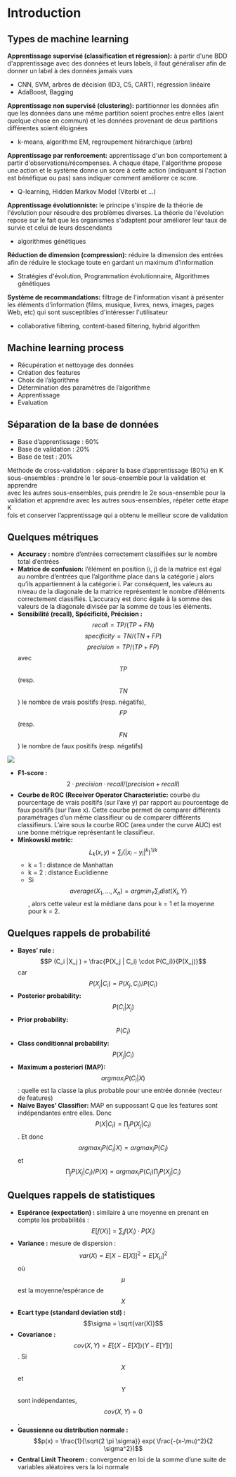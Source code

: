 # Introduction

## Types de machine learning

**Apprentissage supervisé \(classification et régression\):** à partir d'une BDD d'apprentissage avec des données et leurs labels, il faut généraliser afin de donner un label à des données jamais vues

* CNN, SVM, arbres de décision \(ID3, C5, CART\), régression linéaire
* AdaBoost, Bagging

**Apprentissage non supervisé \(clustering\):** partitionner les données afin que les données dans une même partition soient proches entre elles \(aient quelque chose en commun\) et les données provenant de deux partitions différentes soient éloignées

* k-means, algorithme EM, regroupement hiérarchique \(arbre\)

**Apprentissage par renforcement:** apprentissage d'un bon comportement à partir d'observations/récompenses. A chaque étape, l'algorithme propose une action et le système donne un score à cette action \(indiquant si l'action est bénéfique ou pas\) sans indiquer comment améliorer ce score.

* Q-learning, Hidden Markov Model \(Viterbi et ...\)

**Apprentissage évolutionniste:** le principe s'inspire de la théorie de l'évolution pour résoudre des problèmes diverses. La théorie de l'évolution repose sur le fait que les organismes s'adaptent pour améliorer leur taux de survie et celui de leurs descendants

* algorithmes génétiques

**Réduction de dimension \(compression\):** réduire la dimension des entrées afin de réduire le stockage toute en gardant un maximum d'information

* Stratégies d'évolution, Programmation évolutionnaire, Algorithmes génétiques

**Système de recommandations:** filtrage de l'information visant à présenter les éléments d'information \(films, musique, livres, news, images, pages Web, etc\) qui sont susceptibles d'intéresser l'utilisateur

* collaborative filtering, content-based filtering, hybrid algorithm

## Machine learning process

* Récupération et nettoyage des données
* Création des features
* Choix de l’algorithme
* Détermination des paramètres de l’algorithme
* Apprentissage
* Evaluation

## Séparation de la base de données

* Base d’apprentissage : 60%
* Base de validation : 20%
* Base de test : 20%

Méthode de cross-validation : séparer la base d’apprentissage \(80%\) en K  
sous-ensembles : prendre le 1er sous-ensemble pour la validation et apprendre  
avec les autres sous-ensembles, puis prendre le 2e sous-ensemble pour la validation et apprendre avec les autres sous-ensembles, répéter cette étape K  
fois et conserver l’apprentissage qui a obtenu le meilleur score de validation

## Quelques métriques

* **Accuracy :** nombre d’entrées correctement classifiées sur le nombre total d’entrées
* **Matrice de confusion:** l’élément en position \(i, j\) de la matrice est égal au
  nombre d’entrées que l’algorithme place dans la catégorie j alors qu’ils
  appartiennent à la catégorie i. Par conséquent, les valeurs au niveau de
  la diagonale de la matrice représentent le nombre d’éléments correctement classifiés. L’accuracy est donc égale à la somme des valeurs de la
  diagonale divisée par la somme de tous les éléments.
* **Sensibilité \(recall\), Spécificité, Précision :** 
  $$recall = TP/(TP + FN )$$
  $$specificity = TN/(TN + FP )$$
  $$precision = TP/(TP + FP )$$
  avec $$TP$$ \(resp. $$TN$$ \) le nombre de vrais positifs \(resp. négatifs\), $$FP$$ \(resp. $$FN$$\) le nombre de faux positifs \(resp. négatifs\) 

![](/images/F1score.png)

* **F1-score :** $$2 \cdot precision \cdot recall/(precision + recall)$$
* **Courbe de ROC \(Receiver Operator Characteristic:** courbe du pourcentage de vrais positifs \(sur l’axe y\) par rapport au pourcentage de
  faux positifs \(sur l’axe x\). Cette courbe permet de comparer différents paramétrages d’un même classifieur ou de comparer différents classifieurs. L’aire sous la courbe ROC \(area under the curve AUC\) est une bonne métrique représentant le classifieur.
* **Minkowski metric:** $$L_k(x,y)=\sum _i (|x_i - y_i |^k)^{1/k}$$
  * k = 1 : distance de Manhattan
  * k = 2 : distance Euclidienne
  * Si $$average(X_1 , ..., X_n ) = argmin_Y \sum_i dist(X_i,Y)$$, alors cette valeur est la médiane dans pour k = 1 et la moyenne pour k = 2.

## Quelques rappels de probabilité

* **Bayes’ rule :** $$P (C_i |X_j ) = \frac{P(X_j | C_i) \cdot P(C_i)}{P(X_j)}$$ car $$P(X_j |C_i ) = P (X_j , C_i )/P (C_i )$$
* **Posterior probability:** $$P (C_i |X_j )$$
* **Prior probability:** $$P (C_i )$$
* **Class conditionnal probability:** $$P (X_j |C_i )$$
* **Maximum a posteriori \(MAP\):** $$argmax_i P(C_i |X)$$ : quelle est la classe la plus probable pour une entrée donnée \(vecteur de features\)
* **Naive Bayes’ Classifier:** MAP en suppossant Q que les features sont indépendantes entre elles. Donc $$P(X|C_i ) = \prod_j P(X_j |C_i )$$. Et donc $$argmax_i P(C_i | X) = argmax_i P(C_i)$$ et $$\prod_j P(X_j | C_i) / P(X) = argmax_i  P(C_i) \prod_j P(X_j | C_i)$$

## Quelques rappels de statistiques

* **Espérance \(expectation\) :** similaire à une moyenne en prenant en compte les probabilités : $$E[f (X)] = \sum_i f (X_i ) \cdot P (X_i )$$
* **Variance :** mesure de dispersion : $$var(X) = E[X-E[X]]^2 = E[X_{\mu}]^2$$ où $$\mu$$ est la moyenne/espérance de $$X$$
* **Ecart type \(standard deviation std\) :** $$\sigma = \sqrt{var(X)}$$
* **Covariance :** $$cov(X,Y)=E[(X-E[X])(Y-E[Y])]$$. Si $$X$$ et $$Y$$ sont indépendantes, $$cov(X, Y ) = 0$$.
* **Gaussienne ou distribution normale :** $$p(x) = \frac{1}{\sqrt{2 \pi \sigma}} exp( \frac{-(x-\mu)^2}{2 \sigma^2})$$
* **Central Limit Theorem :** convergence en loi de la somme d’une suite de variables aléatoires vers la loi normale



